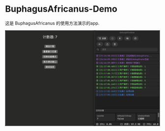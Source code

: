 # BuphagusAfricanus-Demo

这是 BuphagusAfricanus 的使用方法演示的app.

![Basic Usage](https://github.com/Nekomi-Kokadaigaku/BuphagusAfricanus-Demo/blob/main/BuphagusAfricanus-Demo/Resources/Screenshots/2025-02-19_21-19.png?raw=true)
